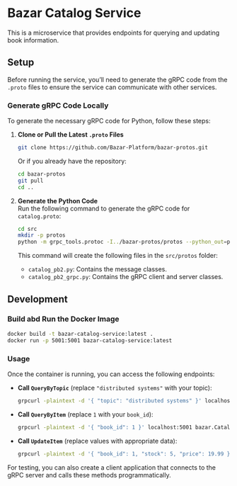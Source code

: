 # Bazar Catalog Service

This is a microservice that provides endpoints for querying and updating book information.

## Setup

Before running the service, you’ll need to generate the gRPC code from the `.proto` files to ensure the service can
communicate with other services.

### Generate gRPC Code Locally

To generate the necessary gRPC code for Python, follow these steps:

1. **Clone or Pull the Latest `.proto` Files**
   ```bash
   git clone https://github.com/Bazar-Platform/bazar-protos.git
   ```
   Or if you already have the repository:
   ```bash
   cd bazar-protos
   git pull
   cd ..
   ```

2. **Generate the Python Code**  
   Run the following command to generate the gRPC code for `catalog.proto`:
   ```bash
   cd src
   mkdir -p protos
   python -m grpc_tools.protoc -I../bazar-protos/protos --python_out=protos --grpc_python_out=protos ../bazar-protos/protos/catalog.proto
   ```
   This command will create the following files in the `src/protos` folder:
    - `catalog_pb2.py`: Contains the message classes.
    - `catalog_pb2_grpc.py`: Contains the gRPC client and server classes.

## Development

### Build abd Run the Docker Image

```bash
docker build -t bazar-catalog-service:latest .
docker run -p 5001:5001 bazar-catalog-service:latest
```

### Usage

Once the container is running, you can access the following endpoints:

- **Call `QueryByTopic`** (replace `"distributed systems"` with your topic):
  ```bash
  grpcurl -plaintext -d '{ "topic": "distributed systems" }' localhost:5001 bazar.CatalogService.QueryByTopic
  ```

- **Call `QueryByItem`** (replace `1` with your `book_id`):
  ```bash
  grpcurl -plaintext -d '{ "book_id": 1 }' localhost:5001 bazar.CatalogService.QueryByItem
  ```

- **Call `UpdateItem`** (replace values with appropriate data):
  ```bash
  grpcurl -plaintext -d '{ "book_id": 1, "stock": 5, "price": 19.99 }' localhost:5001 bazar.CatalogService.UpdateItem
  ```

For testing, you can also create a client application that connects to the gRPC server and calls these methods
programmatically.